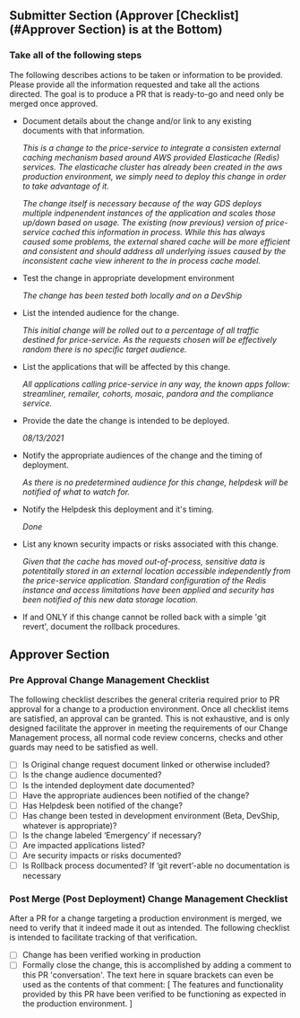 ## Submitter Section (Approver [Checklist](#Approver Section) is at the Bottom)

### Take all of the following steps

The following describes actions to be taken or information to be provided. Please provide all the
information requested and take all the actions directed. The goal is to produce a PR that is ready-to-go
and need only be merged once approved.

* Document details about the change and/or link to any existing documents with that information.

  *This is a change to the price-service to integrate a consisten external caching mechanism based
  around AWS provided Elasticache (Redis) services. The elasticache cluster has already been created
  in the aws production environment, we simply need to deploy this change in order to take advantage 
  of it.*

  *The change itself is necessary because of the way GDS deploys multiple indpenendent instances of
  the application and scales those up/down based on usage. The existing (now previous) version of
  price-service cached this information in process. While this has always caused some problems,
  the external shared cache will be more efficient and consistent and should address all underlying
  issues caused by the inconsistent cache view inherent to the in process cache model.*


* Test the change in appropriate development environment

  *The change has been tested both locally and on a DevShip*

* List the intended audience for the change.

  *This initial change will be rolled out to a percentage of all traffic destined for price-service. As
  the requests chosen will be effectively random there is no specific target audience.*

* List the applications that will be affected by this change.

  *All applications calling price-service in any way, the known apps follow: streamliner, remailer, cohorts, mosaic, pandora and the compliance service.*

* Provide the date the change is intended to be deployed.

  *08/13/2021*

* Notify the appropriate audiences of the change and the timing of deployment.

  *As there is no predetermined audience for this change, helpdesk will be notified of what to watch for.*

* Notify the Helpdesk this deployment and it's timing.

  *Done*

* List any known security impacts or risks associated with this change.

  *Given that the cache has moved out-of-process, sensitive data is potentitally stored in an external location
  accessible independently from the price-service application. Standard configuration of the Redis instance and
  access limitations have been applied and security has been notified of this new data storage location.*

* If and ONLY if this change cannot be rolled back with a simple 'git revert', document the rollback procedures.


## Approver Section

### Pre Approval Change Management Checklist

The following checklist describes the general criteria required prior to PR approval for a change to a production environment. Once all checklist items are satisfied, an approval can be granted. This is not exhaustive, and is only designed facilitate the approver in meeting the requirements of our Change Management process, all normal code review concerns, checks and other guards may need to be satisfied as well.

- [ ] Is Original change request document linked or otherwise included?
- [ ] Is the change audience documented?
- [ ] Is the intended deployment date documented?
- [ ] Have the appropriate audiences been notified of the change?
- [ ] Has Helpdesk been notified of the change?
- [ ] Has change been tested in development environment (Beta, DevShip, whatever is appropriate)?
- [ ] Is the change labeled ‘Emergency’ if necessary?
- [ ] Are impacted applications listed?
- [ ] Are security impacts or risks documented?
- [ ] Is Rollback process documented? If ‘git revert’-able no documentation is necessary

### Post Merge (Post Deployment) Change Management Checklist

After a PR for a change targeting a production environment is merged, we need to verify that it indeed made it out as intended. The following checklist is intended to facilitate tracking of that verification.

- [ ] Change has been verified working in production
- [ ] Formally close the change, this is accomplished by adding a comment to this PR 'conversation'. The text here in square brackets can even be used as the contents of that comment: [ The features and functionality provided by this PR have been verified to be functioning as expected in the production environment. ]
